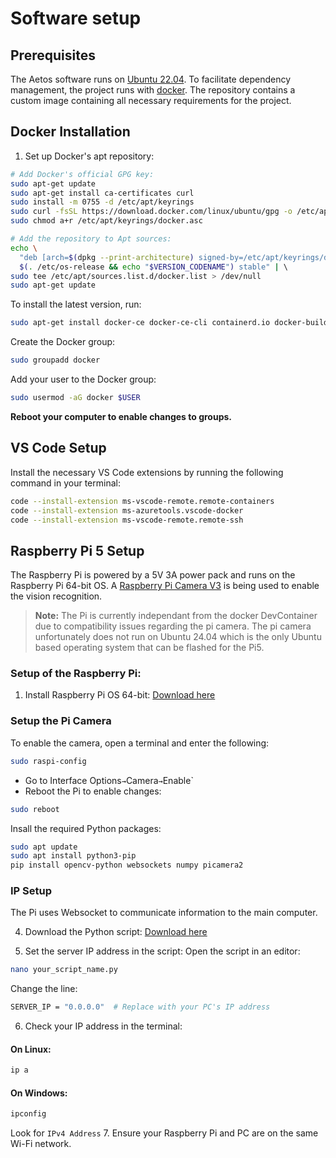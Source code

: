 # Software setup

## Prerequisites

The Aetos software runs on [Ubuntu 22.04](https://releases.ubuntu.com/jammy/). To facilitate dependency management, the project runs with [docker](https://www.docker.com/). The repository contains a custom image containing all necessary requirements for the project.

## Docker Installation

1. Set up Docker's apt repository:

```bash
# Add Docker's official GPG key:
sudo apt-get update
sudo apt-get install ca-certificates curl
sudo install -m 0755 -d /etc/apt/keyrings
sudo curl -fsSL https://download.docker.com/linux/ubuntu/gpg -o /etc/apt/keyrings/docker.asc
sudo chmod a+r /etc/apt/keyrings/docker.asc

# Add the repository to Apt sources:
echo \  
  "deb [arch=$(dpkg --print-architecture) signed-by=/etc/apt/keyrings/docker.asc] https://download.docker.com/linux/ubuntu \  
  $(. /etc/os-release && echo "$VERSION_CODENAME") stable" | \  
sudo tee /etc/apt/sources.list.d/docker.list > /dev/null
sudo apt-get update
```

To install the latest version, run:

```bash
sudo apt-get install docker-ce docker-ce-cli containerd.io docker-buildx-plugin docker-compose-plugin
```

Create the Docker group:

```bash
sudo groupadd docker
```

Add your user to the Docker group:

```bash
sudo usermod -aG docker $USER
```

**Reboot your computer to enable changes to groups.**

## VS Code Setup

Install the necessary VS Code extensions by running the following command in your terminal:

```bash
code --install-extension ms-vscode-remote.remote-containers
code --install-extension ms-azuretools.vscode-docker
code --install-extension ms-vscode-remote.remote-ssh
```

## Raspberry Pi 5 Setup
The Raspberry Pi is powered by a 5V 3A power pack and runs on the Raspberry Pi 64-bit OS. A [Raspberry Pi Camera V3](https://www.pishop.ca/product/raspberry-pi-camera-module-3/?src=raspberrypi) is being used to enable the vision recognition.

> **Note:** The Pi is currently independant from the docker DevContainer due to compatibility issues regarding the pi camera. The pi camera unfortunately does not run on Ubuntu 24.04 which is the only Ubuntu based operating system that can be flashed for the Pi5.

<!-- It's using a Raspberry Pi Camera V3 and communicates with the PC via a WebSocket server. -->
<!-- We use a WebSocket server because running Docker on the Raspberry Pi OS 64-bit has been difficult (impossible).
The problem has been resolved by simply sending the video feed and the command vector to the main PC using a WebSocket server.
We could have used Ubuntu instead of Raspbian, but Ubuntu doesn't have certain packages required for using the Raspberry Pi camera.

The Python script running on the Raspberry Pi detects the largest object of a certain color and sends a speed vector
oriented in the direction of the object. The magnitude of the vector varies between 0 → 1. -->

### Setup of the Raspberry Pi:
1. Install Raspberry Pi OS 64-bit: [Download here](https://www.raspberrypi.com/software/)

### Setup the Pi Camera
To enable the camera, open a terminal and enter the following:

```bash
sudo raspi-config
```
- Go to Interface Options` → `Camera` → `Enable`
- Reboot the Pi to enable changes:
```bash
sudo reboot
```
Insall the required Python packages:
```bash
sudo apt update  
sudo apt install python3-pip  
pip install opencv-python websockets numpy picamera2
```

### IP Setup
The Pi uses Websocket to communicate information to the main computer.

4. Download the Python script:
[Download here](https://github.com/Projet-S4-MDM/Aetos)

7. Set the server IP address in the script:
Open the script in an editor:
```bash
nano your_script_name.py
```
Change the line:
```bash
SERVER_IP = "0.0.0.0"  # Replace with your PC's IP address
```
6. Check your IP address in the terminal:
#### On Linux:
```bash
ip a
```
#### On Windows:
```bash
ipconfig
```
Look for `IPv4 Address`
7. Ensure your Raspberry Pi and PC are on the same Wi-Fi network.
<!-- ### Running the Application
1. **On the PC (Server):**
- Start your WebSocket server by running the cam script in the àetos_cam` package.
- Open Docker in VScode and launch **Terminator** in the terminal:
```bash
terminator
```
- Navigate to the ROS2 workspace
```bash
cd /home/user/ros2_ws
```
- Buid the workspace:
```bash
b
```
- Run the Websocket server:
```bash
ros2 run aetos_cam camera
```
2. **You should see this in the terminal:**
```bash
Aetos@david-950QDB:/home/ws/ros2_ws$ ros2 run aetos_cam camera  
[WebSocket] Serveur démarré sur le port 8765  
[INFO] [1742396874.530350073] [data_publisher]: [ROS2] Publication: x=0.0, y=0.0, z=0.0  
```
3. **On the Raspberry Pi (Client):**

Start the Python script
```bash
python3 aetos_raspberry_Pi.py
```
### Auto-start the Python script on boot
1. Edit the `rc.local. file` :
```bash
sudo nano /etc/rc.local
```
2. Add the following line before the `exit 0`:
```bash
python3 /home/pi/<your-project-folder>/your_script_name.py &
```
- Replace `<your-project-folder>`and `your_script_name.py` with the actual path and filename
- the `&`at the end ensures the cript run in the background
3. Save and exit:
Press `CTRL + X`→ `Y` → `Enter`
4. Make `rc.local` executable (if it isn't already):
```bash
sudo chmod +x /etc/rc.local
```
5. Reboot the Raspberry Pi to verify:
```bash
sudo reboot
```
The script will now automatically stat on boot.

### Customization
1. **Change the color being detected:**
Modify the HSV range in the script:
```bash
lower_pink = np.array([30, 50, 50])  
upper_pink = np.array([90, 255, 255])  
```
2. **Adjust the dead zone size:**
Change the `dead_zone_size`parameter:
```bash
dead_zone_size = 0.2  # 20% of the image center
```
### Troubleshooting
If it doesn't work, here are some things you can check:

1. Check if the camera is connected and if your Raspberry Pi can display the video:
```bash
libcamera-hello
```
2. Verify that the IP address of your PC is correct and that you are connected to the same network.

3. Make sure the WebSocket server is running on your PC.

4. If it still doesn't work, good luck! ❤️ -->


